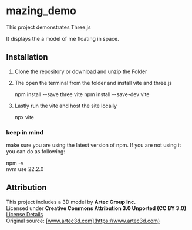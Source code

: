 # mazing_demo


This project demonstrates Three.js

It displays the a model of me floating in space. 



## Installation

1. Clone the repository or download and unzip the Folder

   
2. The open the terminal from the folder and install vite and three.js

    npm install --save three vite npm install --save-dev vite

3. Lastly run the vite and host the site locally 

    npx vite

### keep in mind
make sure you are using the latest version of npm.
If you are not using it you can do as following:

npm -v     
nvm use 22.2.0   



## Attribution
This project includes a 3D model by **Artec Group Inc.**  
Licensed under **Creative Commons Attribution 3.0 Unported (CC BY 3.0)**  
[License Details](http://creativecommons.org/licenses/by/3.0/)  
Original source: [www.artec3d.com](https://www.artec3d.com)  